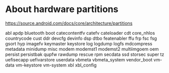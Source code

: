 # About hardware partitions
https://source.android.com/docs/core/architecture/partitions

abl
apdp
bluetooth
boot
catecontentfv
catefv
cateloader
cdt
core_nhlos
countrycode
cust
ddr
devcfg
devinfo
dsp
dtbo
featenabler
ffu
frp
fsc
fsg
gsort
hyp
imagefv
keymaster
keystore
log
logdump
logfs
mdcompress
metadata
minidump
misc
modem
modemst1
modemst2
multiimgoem
oem
persist
persistbak
qupfw
rawdump
rescue
rpm
secdata
ssd
storsec
super
tz
uefisecapp
uefivarstore
userdata
vbmeta
vbmeta_system
vendor_boot
vm-data
vm-keystore
vm-system
xbl
xbl_config
